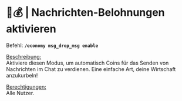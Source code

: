 # 💬💰 | Nachrichten-Belohnungen aktivieren

Befehl: **`/economy msg_drop_msg enable`**

<u>Beschreibung:</u>  
 Aktiviere diesen Modus, um automatisch Coins für das Senden von Nachrichten im Chat zu verdienen. Eine einfache Art, deine Wirtschaft anzukurbeln!

<u>Berechtigungen:</u>  
 Alle Nutzer.